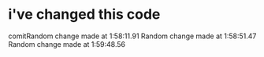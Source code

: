 # i've changed this code



comitRandom change made at  1:58:11.91 
Random change made at  1:58:51.47 
Random change made at  1:59:48.56 
